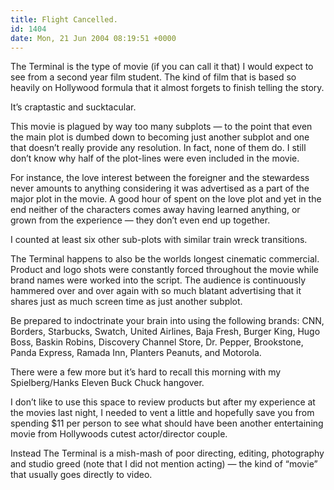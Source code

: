 ```yaml
---
title: Flight Cancelled.
id: 1404
date: Mon, 21 Jun 2004 08:19:51 +0000
---
```


The Terminal is the type of movie (if you can call it that) I would expect to see from a second year film student. The kind of film that is based so heavily on Hollywood formula that it almost forgets to finish telling the story.  

It’s craptastic and sucktacular.  

This movie is plagued by way too many subplots — to the point that even the main plot is dumbed down to becoming just another subplot and one that doesn’t really provide any resolution. In fact, none of them do. I still don’t know why half of the plot-lines were even included in the movie.  

For instance, the love interest between the foreigner and the stewardess never amounts to anything considering it was advertised as a part of the major plot in the movie. A good hour of spent on the love plot and yet in the end neither of the characters comes away having learned anything, or grown from the experience — they don’t even end up together.  

I counted at least six other sub-plots with similar train wreck transitions.  

The Terminal happens to also be the worlds longest cinematic commercial. Product and logo shots were constantly forced throughout the movie while brand names were worked into the script. The audience is continuously hammered over and over again with so much blatant advertising that it shares just as much screen time as just another subplot.  

Be prepared to indoctrinate your brain into using the following brands: CNN, Borders, Starbucks, Swatch, United Airlines, Baja Fresh, Burger King, Hugo Boss, Baskin Robins, Discovery Channel Store, Dr. Pepper, Brookstone, Panda Express, Ramada Inn, Planters Peanuts, and Motorola.  

There were a few more but it’s hard to recall this morning with my Spielberg/Hanks Eleven Buck Chuck hangover.  

I don’t like to use this space to review products but after my experience at the movies last night, I needed to vent a little and hopefully save you from spending $11 per person to see what should have been another entertaining movie from Hollywoods cutest actor/director couple.  

Instead The Terminal is a mish-mash of poor directing, editing, photography and studio greed (note that I did not mention acting) — the kind of “movie” that usually goes directly to video.





